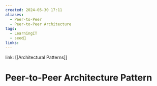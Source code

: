 ```yaml
---
created: 2024-05-30 17:11
aliases:
  - Peer-to-Peer
  - Peer-to-Peer Architecture
tags:
  - LearningIT
  - seed🌱
links:
---
```


link: [[Architectural Patterns]]

# Peer-to-Peer Architecture Pattern

